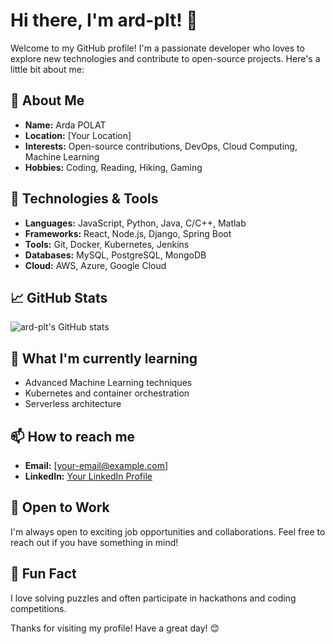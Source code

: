 # Hi there, I'm ard-plt! 👋

Welcome to my GitHub profile! I'm a passionate developer who loves to explore new technologies and contribute to open-source projects. Here's a little bit about me:

## 🚀 About Me
- **Name:** Arda POLAT
- **Location:** [Your Location]
- **Interests:** Open-source contributions, DevOps, Cloud Computing, Machine Learning
- **Hobbies:** Coding, Reading, Hiking, Gaming

## 🔧 Technologies & Tools
- **Languages:** JavaScript, Python, Java, C/C++, Matlab
- **Frameworks:** React, Node.js, Django, Spring Boot
- **Tools:** Git, Docker, Kubernetes, Jenkins
- **Databases:** MySQL, PostgreSQL, MongoDB
- **Cloud:** AWS, Azure, Google Cloud

## 📈 GitHub Stats
![ard-plt's GitHub stats](https://github-readme-stats.vercel.app/api?username=ard-plt&show_icons=true&theme=radical)

## 🌱 What I'm currently learning
- Advanced Machine Learning techniques
- Kubernetes and container orchestration
- Serverless architecture

## 📫 How to reach me
- **Email:** [your-email@example.com]
- **LinkedIn:** [Your LinkedIn Profile](https://www.linkedin.com/in/your-linkedin-profile)


## 💼 Open to Work
I'm always open to exciting job opportunities and collaborations. Feel free to reach out if you have something in mind!

## 🎉 Fun Fact
I love solving puzzles and often participate in hackathons and coding competitions.

Thanks for visiting my profile! Have a great day! 😊
